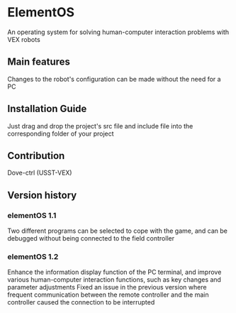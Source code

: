 # ElementOS
An operating system for solving human-computer interaction problems with VEX robots
## Main features
Changes to the robot's configuration can be made without the need for a PC
## Installation Guide
Just drag and drop the project's src file and include file into the corresponding folder of your project
## Contribution
Dove-ctrl (USST-VEX)
## Version history
### elementOS 1.1
Two different programs can be selected to cope with the game, and can be debugged without being connected to the field controller
### elementOS 1.2
Enhance the information display function of the PC terminal, and improve various human-computer interaction functions, such as key changes and parameter adjustments
Fixed an issue in the previous version where frequent communication between the remote controller and the main controller caused the connection to be interrupted
